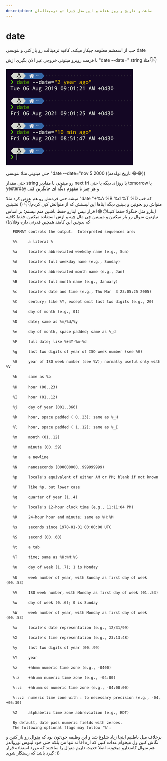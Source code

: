 ```yaml
---
description: ساعت و تاریخ و روز هفاه و این مدل چیزا تو ترمینالمان
---
```


# date

خب از اسمشم معلومه چیکار میکنه. کافیه ترمینالت رو باز کنی و بنویسی date 

با فرمت روبرو میتونی خروجی غیر الان بگیری ازش "date --date=" string مثلا👇👇

![](.gitbook/assets/image%20%2810%29.png)

حتی میتونی مثلا بنویسی "date --date="nov 5 2000 \(\(تاریخ تولدمه 😂😂\)\)

حتی مقدار string رو میتونی با مقادیر next fri یا روزای دیگه یا حتی tomorrow یا yesterday و هر چیز با مفهوم دیگه ای جایگزین کنی 

میشه حتی فرمتش رو هم عوض کرد مثلا "date "+%A %B %d %T %D که خب منواش رو بخونین و ببینین دیگه ایناها این لیستش که از منوالش کپی کردم👇👇 \(\( نشینین اینارو مثل خنگولا حفظ کنینا😐😂! قرار نیس اینارو حفظ باشین منم نیستم؛ بر اساس نیازتون منوال رو باز میکنین و میبینین چی مال چیه و ازش استفاده میکنین. فقط کافیه که بدونین این کامند همچین قدرتی داره وفلان\)\)

```text
   FORMAT controls the output.  Interpreted sequences are:

   %%     a literal %

   %a     locale's abbreviated weekday name (e.g., Sun)

   %A     locale's full weekday name (e.g., Sunday)

   %b     locale's abbreviated month name (e.g., Jan)

   %B     locale's full month name (e.g., January)

   %c     locale's date and time (e.g., Thu Mar  3 23:05:25 2005)

   %C     century; like %Y, except omit last two digits (e.g., 20)

   %d     day of month (e.g., 01)

   %D     date; same as %m/%d/%y

   %e     day of month, space padded; same as %_d

   %F     full date; like %+4Y-%m-%d

   %g     last two digits of year of ISO week number (see %G)

   %G     year of ISO week number (see %V); normally useful only with %V

   %h     same as %b

   %H     hour (00..23)

   %I     hour (01..12)

   %j     day of year (001..366)

   %k     hour, space padded ( 0..23); same as %_H

   %l     hour, space padded ( 1..12); same as %_I

   %m     month (01..12)

   %M     minute (00..59)

   %n     a newline

   %N     nanoseconds (000000000..999999999)

   %p     locale's equivalent of either AM or PM; blank if not known

   %P     like %p, but lower case

   %q     quarter of year (1..4)

   %r     locale's 12-hour clock time (e.g., 11:11:04 PM)

   %R     24-hour hour and minute; same as %H:%M

   %s     seconds since 1970-01-01 00:00:00 UTC

   %S     second (00..60)

   %t     a tab

   %T     time; same as %H:%M:%S

   %u     day of week (1..7); 1 is Monday

   %U     week number of year, with Sunday as first day of week (00..53)

   %V     ISO week number, with Monday as first day of week (01..53)

   %w     day of week (0..6); 0 is Sunday

   %W     week number of year, with Monday as first day of week (00..53)

   %x     locale's date representation (e.g., 12/31/99)

   %X     locale's time representation (e.g., 23:13:48)

   %y     last two digits of year (00..99)

   %Y     year

   %z     +hhmm numeric time zone (e.g., -0400)

   %:z    +hh:mm numeric time zone (e.g., -04:00)

   %::z   +hh:mm:ss numeric time zone (e.g., -04:00:00)

   %:::z  numeric time zone with : to necessary precision (e.g., -04, +05:30)

   %Z     alphabetic time zone abbreviation (e.g., EDT)

   By default, date pads numeric fields with zeroes.
   The following optional flags may follow '%':
```

برخلاف میل باطنیم اینجا زیاد شلوغ شد و این وظیفه خودتون بود که [منوال ](man-help.md)رو باز کنین و نگاش کنین ول میخوام عدات کنین که اره اقا نه تنها من بلکه حتی خود لینوس توروالدز هم منوال کامندارو میخونه. اصلا حدیث داریم منوال را ساختند که مورد استفاده قرار گیرد باشد که رستگار شوید :\)\)

